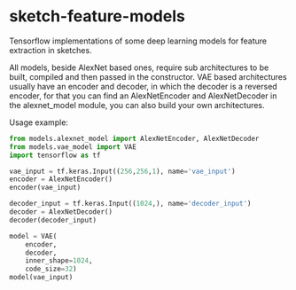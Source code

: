 # sketch-feature-models
Tensorflow implementations of some deep learning models for feature extraction in sketches.

All models, beside AlexNet based ones, require sub architectures to be built, compiled and then passed in the constructor. VAE based architectures usually have an encoder and decoder, in which the decoder is a reversed encoder, for that you can find an AlexNetEncoder and AlexNetDecoder in the alexnet_model module, you can also build your own architectures.

Usage example:
```python
from models.alexnet_model import AlexNetEncoder, AlexNetDecoder
from models.vae_model import VAE
import tensorflow as tf

vae_input = tf.keras.Input((256,256,1), name='vae_input')
encoder = AlexNetEncoder()
encoder(vae_input)

decoder_input = tf.keras.Input((1024,), name='decoder_input')
decoder = AlexNetDecoder()
decoder(decoder_input)

model = VAE(
    encoder,
    decoder,
    inner_shape=1024,
    code_size=32)
model(vae_input)
```

